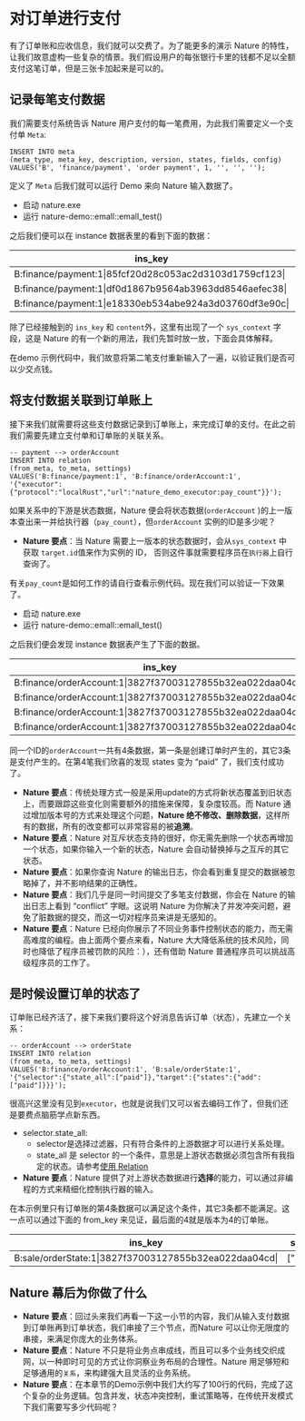 # 对订单进行支付

有了订单账和应收信息，我们就可以交费了。为了能更多的演示 Nature 的特性，让我们故意虚构一些复杂的情景。我们假设用户的每张银行卡里的钱都不足以全额支付这笔订单，但是三张卡加起来是可以的。

## 记录每笔支付数据

我们需要支付系统告诉 Nature 用户支付的每一笔费用，为此我们需要定义一个支付单 `Meta`:

```mysql
INSERT INTO meta
(meta_type, meta_key, description, version, states, fields, config)
VALUES('B', 'finance/payment', 'order payment', 1, '', '', '');
```

定义了 `Meta` 后我们就可以运行 Demo 来向 Nature 输入数据了。

- 启动 nature.exe
- 运行 nature-demo::emall::emall_test()

之后我们便可以在 instance 数据表里的看到下面的数据：

| ins_key                                                 | content                                                      | sys_context                                     |
| ------------------------------------------------------- | ------------------------------------------------------------ | ----------------------------------------------- |
| B:finance/payment:1\|85fcf20d28c053ac2d3103d1759cf123\| | {"order":4665262802592301254545277299928466637,"from_account":"b","paid":200,"pay_time":1589670980281} | {"target.id":"3827f37003127855b32ea022daa04cd"} |
| B:finance/payment:1\|df0d1867b9564ab3963dd8546aefec38\| | {"order":4665262802592301254545277299928466637,"from_account":"c","paid":700,"pay_time":1589670980286} | {"target.id":"3827f37003127855b32ea022daa04cd"} |
| B:finance/payment:1\|e18330eb534abe924a3d03760df3e90c\| | {"order":4665262802592301254545277299928466637,"from_account":"a","paid":100,"pay_time":1589670980275} | {"target.id":"3827f37003127855b32ea022daa04cd"} |

除了已经接触到的 `ins_key` 和 `content`外，这里有出现了一个 `sys_context` 字段，这是 Nature 的有一个新的用法，我们先暂时放一放，下面会具体解释。

在demo 示例代码中，我们故意将第二笔支付重新输入了一遍，以验证我们是否可以少交点钱。

## 将支付数据关联到订单账上

接下来我们就需要将这些支付数据记录到订单账上，来完成订单的支付。在此之前我们需要先建立支付单和订单账的关联关系。

```mysql
-- payment --> orderAccount
INSERT INTO relation
(from_meta, to_meta, settings)
VALUES('B:finance/payment:1', 'B:finance/orderAccount:1', '{"executor":{"protocol":"localRust","url":"nature_demo_executor:pay_count"}}');
```

如果关系中的下游是状态数据，Nature 便会将状态数据(`orderAccount` )的上一版本查出来一并给执行器（`pay_count`），但`orderAccount` 实例的ID是多少呢？

- **Nature 要点**：当 Nature 需要上一版本的状态数据时，会从`sys_context`  中 获取 `target.id`值来作为实例的 ID， 否则这件事就需要程序员在`执行器`上自行查询了。

有关`pay_count`是如何工作的请自行查看示例代码。现在我们可以验证一下效果了。

- 启动 nature.exe
- 运行 nature-demo::emall::emall_test()

之后我们便会发现 instance 数据表产生了下面的数据。

| ins_key                                                     | content                                                      | states      | state_version | from_key                                                   |
| ----------------------------------------------------------- | ------------------------------------------------------------ | ----------- | ------------- | ---------------------------------------------------------- |
| B:finance/orderAccount:1\|3827f37003127855b32ea022daa04cd\| | {"receivable":1000,"total_paid":0,"last_paid":0,"reason":"NewOrder","diff":-1000} | ["unpaid"]  | 1             |B:sale/order:1\|3827f37003127855b32ea022daa04cd\|\|0 |
| B:finance/orderAccount:1\|3827f37003127855b32ea022daa04cd\| | {"receivable":1000,"total_paid":100,"last_paid":100,"reason":"Pay","diff":-900} | ["partial"] | 2             | B:finance/payment:1\|e18330eb534abe924a3d03760df3e90c\|\|0 |
| B:finance/orderAccount:1\|3827f37003127855b32ea022daa04cd\| | {"receivable":1000,"total_paid":300,"last_paid":200,"reason":"Pay","diff":-700} | ["partial"] | 3             | B:finance/payment:1\|85fcf20d28c053ac2d3103d1759cf123\|\|0 |
| B:finance/orderAccount:1\|3827f37003127855b32ea022daa04cd\| | {"receivable":1000,"total_paid":1000,"last_paid":700,"reason":"Pay","diff":0} | ["paid"]    | 4             | B:finance/payment:1\|df0d1867b9564ab3963dd8546aefec38\|\|0 |

同一个ID的`orderAccount`一共有4条数据，第一条是创建订单时产生的，其它3条是支付产生的。在第4笔我们欣喜的发现 states 变为 “paid” 了，我们支付成功了。

- **Nature 要点**：传统处理方式一般是采用update的方式将新状态覆盖到旧状态上，而要跟踪这些变化则需要额外的措施来保障，复杂度较高。而 Nature 通过增加版本号的方式来处理这个问题，**Nature 绝不修改、删除数据**，这样所有的数据，所有的改变都可以非常容易的被**追溯**。
- **Nature 要点**：Nature 对互斥状态支持的很好，你无需先删除一个状态再增加一个状态，如果你输入一个新的状态，Nature 会自动替换掉与之互斥的其它状态。
- **Nature 要点**：如果你查询 Nature 的输出日志，你会看到重复提交的数据被忽略掉了，并不影响结果的正确性。
- **Nature 要点**：我们几乎是同一时间提交了多笔支付数据，你会在 Nature 的输出日志上看到 “conflict” 字眼。这说明 Nature 为你解决了并发冲突问题，避免了脏数据的提交，而这一切对程序员来讲是无感知的。
- **Nature 要点**：Nature 已经向你展示了不同业务事件控制状态的能力，而无需高难度的编程。由上面两个要点来看，Nature 大大降低系统的技术风险，同时也降低了程序员被罚款的风险：），还有借助 Nature 普通程序员可以挑战高级程序员的工作了。

## 是时候设置订单的状态了

订单账已经齐活了，接下来我们要将这个好消息告诉订单（状态），先建立一个关系：

```mysql
-- orderAccount --> orderState
INSERT INTO relation
(from_meta, to_meta, settings)
VALUES('B:finance/orderAccount:1', 'B:sale/orderState:1', '{"selector":{"state_all":["paid"]},"target":{"states":{"add":["paid"]}}}');
```

很高兴这里没有见到`executor`，也就是说我们又可以省去编码工作了，但我们还是要费点脑筋学点新东西。

- selector.state_all: 
  - selector是选择过滤器，只有符合条件的上游数据才可以进行关系处理。
  - state_all 是 selector 的一个条件，意思是上游状态数据必须包含所有我指定的状态。请参考[使用 Relation](https://github.com/llxxbb/Nature/blob/master/doc/ZH/help/relation.md)
- **Nature 要点**：Nature 提供了对上游状态数据进行**选择**的能力，可以通过非编程的方式来精细化控制执行器的输入。

在本示例里只有订单账的第4条数据可以满足这个条件，其它3条都不能满足。这一点可以通过下面的 from_key 来见证，最后面的4就是版本为4的订单账。

| ins_key                                                | states   | state_version | from_key                                             |
| ------------------------------------------------------ | -------- | ------------- | ---------------------------------------------------- |
| B:sale/orderState:1\|3827f37003127855b32ea022daa04cd\| | ["paid"] | 2             |B:finance/orderAccount:1\|3827f37003127855b32ea022daa04cd\|\|4|


## Nature 幕后为你做了什么

- **Nature 要点**：回过头来我们再看一下这一小节的内容，我们从输入支付数据到订单账再到订单状态，我们串接了三个节点，而Nature 可以让你无限度的串接，来满足你庞大的业务体系。
- **Nature 要点**：Nature 不只是将业务点串成线，而且可以多个业务线交织成网，以一种即时可见的方式让你洞察业务布局的合理性。Nature 用足够短和足够通用的`关系`，来构建强大且灵活的业务系统。
- **Nature 要点**：在本章节的Demo示例中我们大约写了100行的代码，完成了这个复杂的业务逻辑。包含并发，状态冲突控制，重试策略等，在传统开发模式下我们需要写多少代码呢？




